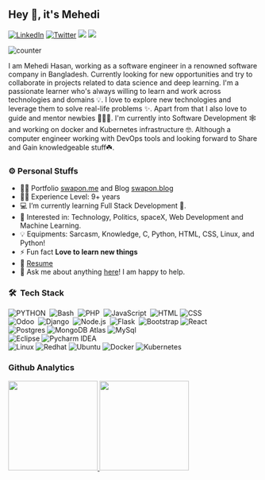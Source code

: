 ## Hey 🤝, it's Mehedi 
[![LinkedIn](https://img.shields.io/badge/-LinkedIn-0e76a8?style=for-the-badge&logo=Linkedin&logoColor=white)](https://www.linkedin.com/in/nopaws/)
[![Twitter](https://img.shields.io/badge/-Twitter-0e76a8?style=for-the-badge&logo=Twitter&logoColor=white)](https://twitter.com/gitmehedi)
[<img src = "https://img.shields.io/badge/instagram-%23E4405F.svg?&style=for-the-badge&logo=instagram&logoColor=white">](https://www.instagram.com/swap0n/) 
[<img src = "https://img.shields.io/badge/website-%231877F2.svg?&style=for-the-badge&logo=website&logoColor=white">](https://www.swapon.blog) 

![counter](https://komarev.com/ghpvc/?username=gitmehedi&color=brightgreen&&label=PROFILE+VIEWS&style=for-the-badge)

I am Mehedi Hasan, working as a software engineer in a renowned software company in Bangladesh. Currently looking for new opportunities and try to collaborate in projects related to data science and deep learning.  I'm a passionate learner who's always willing to learn and work across technologies and domains 💡. I love to explore new technologies and leverage them to solve real-life problems ✨. Apart from that I also love to guide and mentor newbies 👨🏻‍💻. I'm currently into Software Development 🕸️ and working on docker and Kubernetes infrastructure 🤓. Although a computer engineer working with DevOps tools and looking forward to Share and Gain knowledgeable stuff☘️.

### ⚙️ Personal Stuffs

- 👨‍💻 Portfolio  [swapon.me](https://swapon.me) and Blog [swapon.blog](https://swapon.blog)
- 👨‍🎓 Experience Level: 9+ years
- 💻 I’m currently learning Full Stack Development 🚀.
- 🧩 Interested in: Technology, Politics, spaceX, Web Development and Machine Learning.
- 💡 Equipments: Sarcasm, Knowledge, C, Python, HTML, CSS, Linux, and Python!
- ⚡ Fun fact **Love to learn new things**
- 📝 [Resume](https://drive.google.com/file/d/15F_vodhWA6juV24sWqQzHYiH6-ym9t5R/view?usp=sharing)
- 💬 Ask me about anything [here](https://github.com/gitmehedi/gitmehedi/issues/1)! I am happy to help.


### 🛠 &nbsp;Tech Stack

 ![PYTHON](https://img.shields.io/badge/-Python-05122A?style=for-the-badge&logo=python)&nbsp;
 ![Bash](https://img.shields.io/badge/-bash-05122A?style=for-the-badge&logo=bash)&nbsp;
 ![PHP](https://img.shields.io/badge/-Php-05122A?style=for-the-badge&logo=php)&nbsp;
 ![JavaScript](https://img.shields.io/badge/-JavaScript-05122A?style=for-the-badge&logo=javascript)&nbsp;
 ![HTML](https://img.shields.io/badge/-HTML-333333?style=for-the-badge&logo=HTML5)
 ![CSS](https://img.shields.io/badge/-CSS-333333?style=for-the-badge&logo=CSS3&logoColor=1572B6)\
 ![Odoo](https://img.shields.io/badge/-Odoo-05122A?style=for-the-badge&logo=openerp&logoColor=092E20)&nbsp;
 ![Django](https://img.shields.io/badge/-Django-05122A?style=for-the-badge&logo=django)&nbsp;
 ![Node.js](https://img.shields.io/badge/-Node.js-05122A?style=for-the-badge&logo=node.js)&nbsp;
 ![Flask](https://img.shields.io/badge/-Flask-05122A?style=for-the-badge&logo=flask)&nbsp;
 ![Bootstrap](https://img.shields.io/badge/-Bootstrap-05122A?style=for-the-badge&logo=bootstrap&logoColor=563D7C)
 ![React](https://img.shields.io/badge/-React-05122A?style=for-the-badge&logo=react)&nbsp;\
 ![Postgres](https://img.shields.io/badge/-Postgresql-333333?style=for-the-badge&logo=postgresql)
 ![MongoDB Atlas](https://img.shields.io/badge/-MongoDB%20Atlas-333333?style=for-the-badge&logo=mongodb)
 ![MySql](https://img.shields.io/badge/-MySql-333333?style=for-the-badge&logo=mysql)\
 ![Eclipse](https://img.shields.io/badge/-Eclipse-333333?style=for-the-badge&logo=eclipse)
 ![Pycharm IDEA](https://img.shields.io/badge/-Pycharm%20IDEA-333333?style=for-the-badge&logo=pycharm-idea&logoColor=f70486)\
 ![Linux](https://img.shields.io/badge/-Linux-333333?style=for-the-badge&logo=linux)
 ![Redhat](https://img.shields.io/badge/-Redhat-333333?style=for-the-badge&logo=redhat&logoColor=red)
 ![Ubuntu](https://img.shields.io/badge/-Ubuntu-333333?style=for-the-badge&logo=ubuntu)
 ![Docker](https://img.shields.io/badge/-Docker-333333?style=for-the-badge&logo=docker)
 ![Kubernetes](https://img.shields.io/badge/-Kubernetes-333333?style=for-the-badge&logo=kubernetes)

### Github Analytics
<p align="left">
  <a href="https://github.com/gitmehedi">
    <img height="180em" src="https://github-readme-stats-eight-theta.vercel.app/api?username=gitmehedi&show_icons=true&theme=algolia&include_all_commits=true&count_private=true"/>
    <img height="180em" src="https://github-readme-stats-eight-theta.vercel.app/api/top-langs/?username=gitmehedi&layout=compact&langs_count=20&theme=algolia&include_all_commits=true&count_private=true"/>
  </a>
</p>

